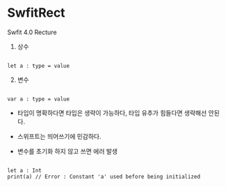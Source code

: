 # SwfitRect
Swfit 4.0 Recture

1. 상수
<pre><code>
let a : type = value
</code></pre>

2. 변수
<pre><code>
var a : type = value
</code></pre>

* 타입이 명확하다면 타입은 생략이 가능하다, 타입 유추가 힘들다면 생략해선 안된다.

* 스위프트는 띄어쓰기에 민감하다.

* 변수를 초기화 하지 않고 쓰면 에러 발생
<pre><code>
let a : Int
print(a) // Error : Constant 'a' used before being initialized
</code></pre>
